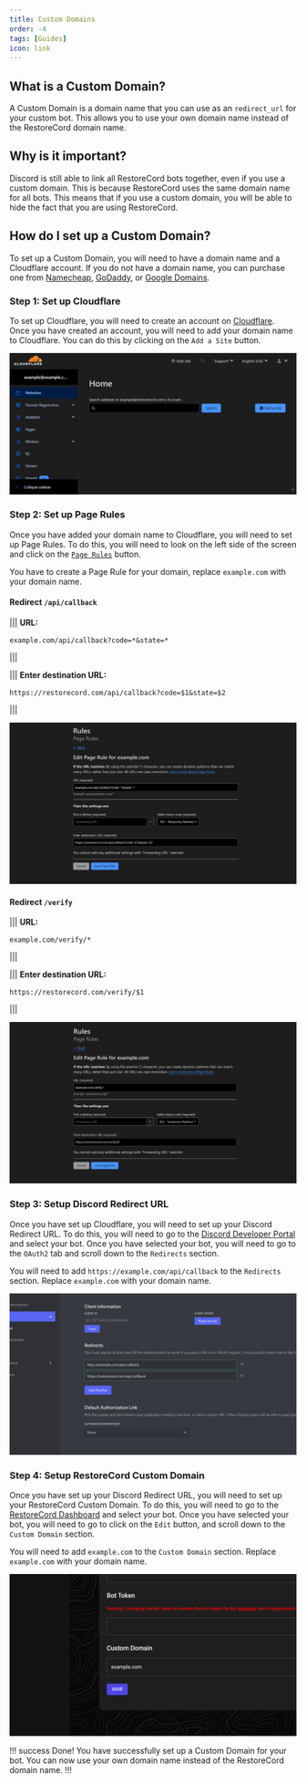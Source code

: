 ```yaml
---
title: Custom Domains
order: -4
tags: [Guides]
icon: link
---
```


## What is a Custom Domain?

A Custom Domain is a domain name that you can use as an `redirect_url` for your custom bot. This allows you to use your own domain name instead of the RestoreCord domain name.

## Why is it important?

Discord is still able to link all RestoreCord bots together, even if you use a custom domain. This is because RestoreCord uses the same domain name for all bots. This means that if you use a custom domain, you will be able to hide the fact that you are using RestoreCord.

## How do I set up a Custom Domain?

To set up a Custom Domain, you will need to have a domain name and a Cloudflare account. If you do not have a domain name, you can purchase one from [Namecheap](https://www.namecheap.com/), [GoDaddy](https://www.godaddy.com/), or [Google Domains](https://domains.google/).

### Step 1: Set up Cloudflare

To set up Cloudflare, you will need to create an account on [Cloudflare](https://www.cloudflare.com/). Once you have created an account, you will need to add your domain name to Cloudflare. You can do this by clicking on the `Add a Site` button.

![](../static/DomainSetup/cloudflare_add_site.gif)

### Step 2: Set up Page Rules

Once you have added your domain name to Cloudflare, you will need to set up Page Rules. To do this, you will need to look on the left side of the screen and click on the [`Page Rules`](https://dash.cloudflare.com/?to=/:account/:zone/rules) button.

You have to create a Page Rule for your domain, replace `example.com` with your domain name.

#### Redirect `/api/callback`

||| **URL:**

```
example.com/api/callback?code=*&state=*
```

|||

||| **Enter destination URL:**

```
https://restorecord.com/api/callback?code=$1&state=$2
```

|||

![](../static/DomainSetup/cloudflare_page_rules.png)

#### Redirect `/verify`

||| **URL:**

```
example.com/verify/*
```

|||

||| **Enter destination URL:**

```
https://restorecord.com/verify/$1
```

|||

![](../static/DomainSetup/cloudflare_page_rules_2.png)

### Step 3: Setup Discord Redirect URL

Once you have set up Cloudflare, you will need to set up your Discord Redirect URL. To do this, you will need to go to the [Discord Developer Portal](https://discord.com/developers/applications) and select your bot. Once you have selected your bot, you will need to go to the `OAuth2` tab and scroll down to the `Redirects` section.

You will need to add `https://example.com/api/callback` to the `Redirects` section. Replace `example.com` with your domain name.

![](../static/DomainSetup/discord_redirect_url.png)

### Step 4: Setup RestoreCord Custom Domain

Once you have set up your Discord Redirect URL, you will need to set up your RestoreCord Custom Domain. To do this, you will need to go to the [RestoreCord Dashboard](https://restr.co/bots) and select your bot. Once you have selected your bot, you will need to go to click on the `Edit` button, and scroll down to the `Custom Domain` section.

You will need to add `example.com` to the `Custom Domain` section. Replace `example.com` with your domain name.

![](../static/DomainSetup/restorecord_custom_domain.png)

!!! success Done!
You have successfully set up a Custom Domain for your bot. You can now use your own domain name instead of the RestoreCord domain name.
!!!

```

```

```

```
